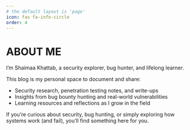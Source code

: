 ```yaml
---
# the default layout is 'page'
icon: fas fa-info-circle
order: 4
---
```

# ABOUT ME

I’m Shaimaa Khattab, a security explorer, bug hunter, and lifelong learner. 

This blog is my personal space to document and share:  
- Security research, penetration testing notes, and write-ups  
- Insights from bug bounty hunting and real-world vulnerabilities  
- Learning resources and reflections as I grow in the field

If you’re curious about security, bug hunting, or simply exploring how systems work (and fail), you’ll find something here for you. 
